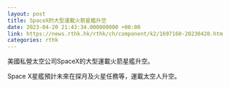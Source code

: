 ```yaml
---
layout: post
title: SpaceX的大型運載火箭星艦升空
date: 2023-04-20 21:43:34.000000000 +08:00
link: https://news.rthk.hk/rthk/ch/component/k2/1697160-20230420.htm
categories: rthk
---
```


美國私營太空公司SpaceX的大型運載火箭星艦升空。

Space X星艦預計未來在探月及火星任務等，運載太空人升空。
